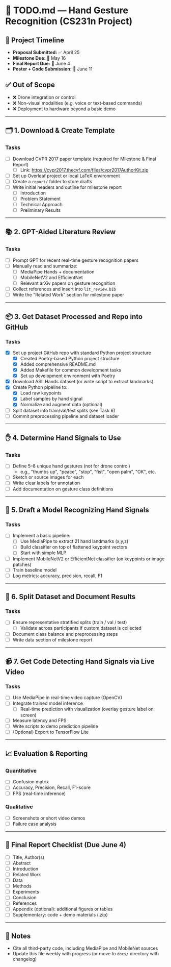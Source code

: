 # 🧠 TODO.md — Hand Gesture Recognition (CS231n Project)

## 📅 Project Timeline

- **Proposal Submitted:** ✅ April 25
- **Milestone Due:** 📍 May 16
- **Final Report Due:** 📍 June 4
- **Poster + Code Submission:** 📍 June 11

## ✅ Out of Scope

- ❌ Drone integration or control
- ❌ Non-visual modalities (e.g. voice or text-based commands)
- ❌ Deployment to hardware beyond a basic demo

---

## 🗂️ 1. Download & Create Template

### Tasks

- [ ] Download CVPR 2017 paper template (required for Milestone & Final Report)
  - [ ] Link: https://cvpr2017.thecvf.com/files/cvpr2017AuthorKit.zip
- [ ] Set up Overleaf project or local LaTeX environment
- [ ] Create a `report/` folder to store drafts
- [ ] Write initial headers and outline for milestone report
  - [ ] Introduction
  - [ ] Problem Statement
  - [ ] Technical Approach
  - [ ] Preliminary Results

---

## 📚 2. GPT-Aided Literature Review

### Tasks

- [ ] Prompt GPT for recent real-time gesture recognition papers
- [ ] Manually read and summarize:
  - [ ] MediaPipe Hands + documentation
  - [ ] MobileNetV2 and EfficientNet
  - [ ] Relevant arXiv papers on gesture recognition
- [ ] Collect references and insert into `lit_review.bib`
- [ ] Write the "Related Work" section for milestone paper

---

## 📦 3. Get Dataset Processed and Repo into GitHub

### Tasks

- [x] Set up project GitHub repo with standard Python project structure
  - [x] Created Poetry-based Python project structure
  - [x] Added comprehensive README.md
  - [x] Added Makefile for common development tasks
  - [x] Set up development environment with Poetry
- [x] Download ASL Hands dataset (or write script to extract landmarks)
- [x] Create Python pipeline to:
  - [x] Load raw keypoints
  - [x] Label samples by hand signal
  - [x] Normalize and augment data (optional)
- [ ] Split dataset into train/val/test splits (see Task 6)
- [ ] Commit preprocessing pipeline and dataset loader

---

## ✋ 4. Determine Hand Signals to Use

### Tasks

- [ ] Define 5–8 unique hand gestures (not for drone control)
  - e.g., "thumbs up", "peace", "stop", "fist", "open palm", "OK", etc.
- [ ] Sketch or source images for each
- [ ] Write clear labels for annotation
- [ ] Add documentation on gesture class definitions

---

## 🧠 5. Draft a Model Recognizing Hand Signals

### Tasks

- [ ] Implement a basic pipeline:
  - [ ] Use MediaPipe to extract 21 hand landmarks (x,y,z)
  - [ ] Build classifier on top of flattened keypoint vectors
  - [ ] Start with simple MLP
- [ ] Implement MobileNetV2 or EfficientNet classifier (on keypoints or image patches)
- [ ] Train baseline model
- [ ] Log metrics: accuracy, precision, recall, F1

---

## 🧪 6. Split Dataset and Document Results

### Tasks

- [ ] Ensure representative stratified splits (train / val / test)
  - [ ] Validate across participants if custom dataset is collected
- [ ] Document class balance and preprocessing steps
- [ ] Write data section of milestone report

---

## 📹 7. Get Code Detecting Hand Signals via Live Video

### Tasks

- [ ] Use MediaPipe in real-time video capture (OpenCV)
- [ ] Integrate trained model inference
  - [ ] Real-time prediction with visualization (overlay gesture label on screen)
- [ ] Measure latency and FPS
- [ ] Write scripts to demo prediction pipeline
- [ ] (Optional) Export to TensorFlow Lite

---

## 📈 Evaluation & Reporting

### Quantitative

- [ ] Confusion matrix
- [ ] Accuracy, Precision, Recall, F1-score
- [ ] FPS (real-time inference)

### Qualitative

- [ ] Screenshots or short video demos
- [ ] Failure case analysis

---

## 🧾 Final Report Checklist (Due June 4)

- [ ] Title, Author(s)
- [ ] Abstract
- [ ] Introduction
- [ ] Related Work
- [ ] Data
- [ ] Methods
- [ ] Experiments
- [ ] Conclusion
- [ ] References
- [ ] Appendix (optional): additional figures or tables
- [ ] Supplementary: code + demo materials (.zip)

---

## 📌 Notes

- Cite all third-party code, including MediaPipe and MobileNet sources
- Update this file weekly with progress (or move to `docs/` directory with changelog)
